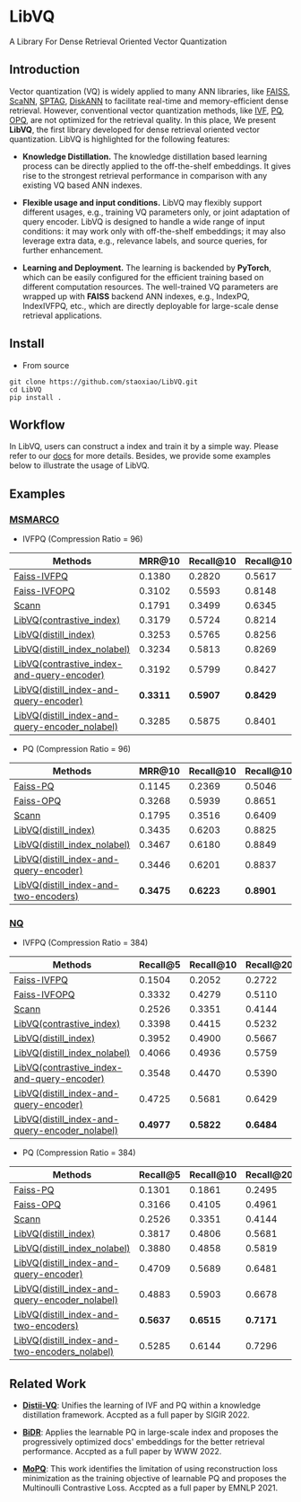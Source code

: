 # LibVQ
A Library For Dense Retrieval Oriented Vector Quantization


## Introduction
Vector quantization (VQ) is widely applied to many ANN libraries, like [FAISS](https://github.com/facebookresearch/faiss), [ScaNN](https://github.com/google-research/google-research/tree/master/scann), [SPTAG](https://github.com/microsoft/SPTAG), [DiskANN](https://github.com/microsoft/DiskANN) to facilitate real-time and memory-efficient dense retrieval. However, conventional vector quantization methods, like [IVF](https://lear.inrialpes.fr/pubs/2011/JDS11/jegou_searching_with_quantization.pdf), [PQ](https://lear.inrialpes.fr/pubs/2011/JDS11/jegou_searching_with_quantization.pdf), [OPQ](http://kaiminghe.com/cvpr13/index.html), are not optimized for the retrieval quality. In this place, We present **LibVQ**, the first library developed for dense retrieval oriented vector quantization. LibVQ is highlighted for the following features:

- **Knowledge Distillation.** The knowledge distillation  based learning process can be directly applied to the off-the-shelf embeddings. It gives rise to the strongest retrieval performance in comparison with any existing VQ based ANN indexes. 

- **Flexible usage and input conditions.** LibVQ may flexibly support different usages, e.g., training VQ parameters only, or joint adaptation of query encoder. LibVQ is designed to handle a wide range of input conditions: it may work only with off-the-shelf embeddings; it may also leverage extra data, e.g., relevance labels, and source queries, for further enhancement. 

- **Learning and Deployment.** The learning is backended by **PyTorch**, which can be easily configured for the efficient training based on different computation resources. The well-trained VQ parameters are wrapped up with **FAISS** backend ANN indexes, e.g., IndexPQ, IndexIVFPQ, etc., which are directly deployable for large-scale dense retrieval applications. 



## Install

- From source
```
git clone https://github.com/staoxiao/LibVQ.git
cd LibVQ
pip install .
```

## Workflow
In LibVQ, users can construct a index and train it by a simple way.
Please refer to our [docs](./Docs) for more details.
Besides, we provide some examples below to illustrate the usage of LibVQ.

## Examples
### [MSMARCO](./examples/MSMARCO/)  
- IVFPQ (Compression Ratio = 96)   

Methods | MRR@10 | Recall@10 | Recall@100 | 
------- | ------- | ------- |  ------- |
[Faiss-IVFPQ](./examples/MSMARCO/basic_index/faiss_index.py) | 0.1380 | 0.2820 | 0.5617 |  
[Faiss-IVFOPQ](./examples/MSMARCO/basic_index/faiss_index.py) | 0.3102 | 0.5593 | 0.8148 |  
[Scann](./examples/MSMARCO/basic_index/scann_index.py) | 0.1791 | 0.3499 | 0.6345 | 
[LibVQ(contrastive_index)](./examples/MSMARCO/learnable_index/train_index.py) | 0.3179 | 0.5724 | 0.8214 | 
[LibVQ(distill_index)](./examples/MSMARCO/learnable_index/train_index.py) | 0.3253 | 0.5765 | 0.8256 | 
[LibVQ(distill_index_nolabel)](./examples/MSMARCO/learnable_index/train_index.py) | 0.3234 | 0.5813 | 0.8269 | 
[LibVQ(contrastive_index-and-query-encoder)](./examples/MSMARCO/learnable_index/train_index_and_encoder.py) | 0.3192 | 0.5799 | 0.8427 |  
[LibVQ(distill_index-and-query-encoder)](./examples/MSMARCO/learnable_index/train_index_and_encoder.py) | **0.3311** | **0.5907** | **0.8429** |  
[LibVQ(distill_index-and-query-encoder_nolabel)](./examples/MSMARCO/learnable_index/train_index_and_encoder.py) | 0.3285 | 0.5875 | 0.8401 | 


- PQ (Compression Ratio = 96) 

Methods | MRR@10 | Recall@10 | Recall@100 | 
------- | ------- | ------- |  ------- | 
[Faiss-PQ](./examples/MSMARCO/basic_index/faiss_index.py) | 0.1145 | 0.2369 | 0.5046 |  
[Faiss-OPQ](./examples/MSMARCO/basic_index/faiss_index.py) | 0.3268 | 0.5939 | 0.8651 |   
[Scann](./examples/MSMARCO/basic_index/scann_index.py) | 0.1795 | 0.3516 | 0.6409 |  
[LibVQ(distill_index)](./examples/MSMARCO/learnable_index/train_index.py) | 0.3435 | 0.6203 | 0.8825 | 
[LibVQ(distill_index_nolabel)](./examples/MSMARCO/learnable_index/train_index.py) | 0.3467 | 0.6180 | 0.8849 | 
[LibVQ(distill_index-and-query-encoder)](./examples/MSMARCO/learnable_index/train_index_and_encoder.py) | 0.3446 | 0.6201 | 0.8837 | 
[LibVQ(distill_index-and-two-encoders)](./examples/MSMARCO/learnable_index/train_index_and_encoder.py) | **0.3475** | **0.6223** | **0.8901** |  


### [NQ](./examples/NQ/)  
- IVFPQ  (Compression Ratio = 384) 

Methods | Recall@5 | Recall@10 | Recall@20 | Recall@100 | 
------- | ------- | ------- |  ------- |  ------- |
[Faiss-IVFPQ](./examples/NQ/basic_index/faiss_index.py) | 0.1504 | 0.2052 | 0.2722 | 0.4523 |  
[Faiss-IVFOPQ](./examples/NQ/basic_index/faiss_index.py) | 0.3332 | 0.4279 | 0.5110 | 0.6817 |  
[Scann](./examples/NQ/basic_index/scann_index.py) | 0.2526 | 0.3351 | 0.4144 | 0.6016 |
[LibVQ(contrastive_index)](./examples/NQ/learnable_index/train_index.py) | 0.3398 | 0.4415 | 0.5232 | 0.6911 
[LibVQ(distill_index)](./examples/NQ/learnable_index/train_index.py) | 0.3952 | 0.4900 | 0.5667 | 0.7232
[LibVQ(distill_index_nolabel)](./examples/NQ/learnable_index/train_index.py) | 0.4066 | 0.4936 | 0.5759 | 0.7301
[LibVQ(contrastive_index-and-query-encoder)](./examples/NQ/learnable_index/train_index_and_encoder.py) | 0.3548 | 0.4470 | 0.5390 | 0.7120 
[LibVQ(distill_index-and-query-encoder)](./examples/NQ/learnable_index/train_index_and_encoder.py) | 0.4725 | 0.5681 | 0.6429 | 0.7739 
[LibVQ(distill_index-and-query-encoder_nolabel)](./examples/NQ/learnable_index/train_index_and_encoder.py) | **0.4977** | **0.5822** | **0.6484** | **0.7764**



- PQ  (Compression Ratio = 384) 

Methods | Recall@5 | Recall@10 | Recall@20 | Recall@100 |
------- | ------- | ------- |  ------- | ------- | 
[Faiss-PQ](./examples/NQ/basic_index/faiss_index.py) | 0.1301 | 0.1861 | 0.2495 | 0.4188  
[Faiss-OPQ](./examples/NQ/basic_index/faiss_index.py) | 0.3166 | 0.4105 | 0.4961 | 0.6836  
[Scann](./examples/NQ/basic_index/scann_index.py) | 0.2526 | 0.3351 | 0.4144 | 0.6013 |
[LibVQ(distill_index)](./examples/NQ/learnable_index/train_index.py) | 0.3817 | 0.4806 | 0.5681 | 0.7357  
[LibVQ(distill_index_nolabel)](./examples/NQ/learnable_index/train_index.py) | 0.3880 | 0.4858 | 0.5819 | 0.7423    
[LibVQ(distill_index-and-query-encoder)](./examples/NQ/learnable_index/train_index_and_encoder.py) | 0.4709 | 0.5689 | 0.6481 | 0.7930   
[LibVQ(distill_index-and-query-encoder_nolabel)](./examples/NQ/learnable_index/train_index_and_encoder.py) | 0.4883 | 0.5903 | 0.6678 | 0.7914   
[LibVQ(distill_index-and-two-encoders)](./examples/NQ/learnable_index/train_index_and_encoder.py) | **0.5637** | **0.6515** | **0.7171** | **0.8257**  
[LibVQ(distill_index-and-two-encoders_nolabel)](./examples/NQ/learnable_index/train_index_and_encoder.py) | 0.5285 | 0.6144 | 0.7296 | 0.8096  




## Related Work  
* **[Distii-VQ](https://arxiv.org/abs/2204.00185)**: Unifies the learning of IVF and PQ within a knowledge distillation framework.  Accpted as a full paper by SIGIR 2022.

* **[BiDR](https://arxiv.org/abs/2201.05409)**: Applies the learnable PQ in large-scale index and proposes the progressively optimized docs' embeddings for the better retrieval performance. Accpted as a full paper by WWW 2022.

* **[MoPQ](https://arxiv.org/abs/2104.07858)**: This work identifies the limitation of using reconstruction loss minimization as the training objective of learnable PQ and proposes the Multinoulli Contrastive Loss. Accpted as a full paper by EMNLP 2021.


